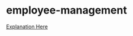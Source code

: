 # employee-management

<a href="https://docs.google.com/document/d/1Opw4MSXKfYb2iJjYodutVaHSX7pgkneQWthYeb8jg1o/edit?usp=sharing"> Explanation Here </a> 
